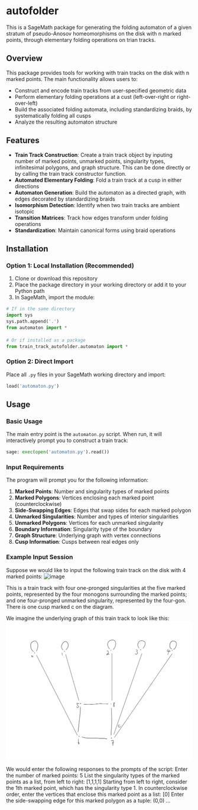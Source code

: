 # autofolder
This is a SageMath package for generating the folding automaton of a given stratum of pseudo-Anosov homeomorphisms on the disk with n marked points, through elementary folding operations on trian tracks.


## Overview

This package provides tools for working with train tracks on the disk with n marked points. The main functionality allows users to:

- Construct and encode train tracks from user-specified geometric data
- Perform elementary folding operations at a cust (left-over-right or right-over-left)
- Build the associated folding automata, including standardizing braids, by systematically folding all cusps
- Analyze the resulting automaton structure

## Features

- **Train Track Construction**: Create a train track object by inputing number of marked points, unmarked points, singularity types, infinitesimal polygons, and graph structure. This can be done directly or by calling the train track constructor function.
- **Automated Elementary Folding**: Fold a train track at a cusp in either directions
- **Automaton Generation**: Build the automaton as a directed graph, with edges decorated by standardizing braids
- **Isomorphism Detection**: Identify when two train tracks are ambient isotopic
- **Transition Matrices**: Track how edges transform under folding operations
- **Standardization**: Maintain canonical forms using braid operations

## Installation

### Option 1: Local Installation (Recommended)

1. Clone or download this repository
2. Place the package directory in your working directory or add it to your Python path
3. In SageMath, import the module:

```python
# If in the same directory
import sys
sys.path.append('.')
from automaton import *

# Or if installed as a package
from train_track_autofolder.automaton import *
```

### Option 2: Direct Import

Place all `.py` files in your SageMath working directory and import:

```python
load('automaton.py')
```

## Usage

### Basic Usage

The main entry point is the `automaton.py` script. When run, it will interactively prompt you to construct a train track:

```python
sage: exec(open('automaton.py').read())
```

### Input Requirements

The program will prompt you for the following information:

1. **Marked Points**: Number and singularity types of marked points
2. **Marked Polygons**: Vertices enclosing each marked point (counterclockwise)
3. **Side-Swapping Edges**: Edges that swap sides for each marked polygon
4. **Unmarked Singularities**: Number and types of interior singularities
5. **Unmarked Polygons**: Vertices for each unmarked singularity
6. **Boundary Information**: Singularity type of the boundary
7. **Graph Structure**: Underlying graph with vertex connections
8. **Cusp Information**: Cusps between real edges only

### Example Input Session


Suppose we would like to input the following train track on the disk with 4 marked points:
<img width="1196" height="1000" alt="image" src="https://github.com/user-attachments/assets/05b37217-cac9-4088-a224-337effe717f3" />

This is a train track with four one-pronged singularities at the five marked points, represented by the four monogons surrounding the marked points; and one four-pronged unmarked singularity, represented by the four-gon. There is one cusp marked c on the diagram.

We imagine the underlying graph of this train track to look like this:
![image alt](https://github.com/epsilon-less-than-0/autofolder/blob/fc52264d1a33568727d1836c8a25e40196fed02c/signal-2025-10-23-110047_002.png.png)


We would enter the following responses to the prompts of the script:
Enter the number of marked points: 5
List the singularity types of the marked points as a list, from left to right: [1,1,1,1]
Starting from left to right, consider the 1th marked point, which has the singularity type 1. 
In counterclockwise order, enter the vertices that enclose this marked point as a list: [0]
Enter the side-swapping edge for this marked polygon as a tuple: (0,0)
...


